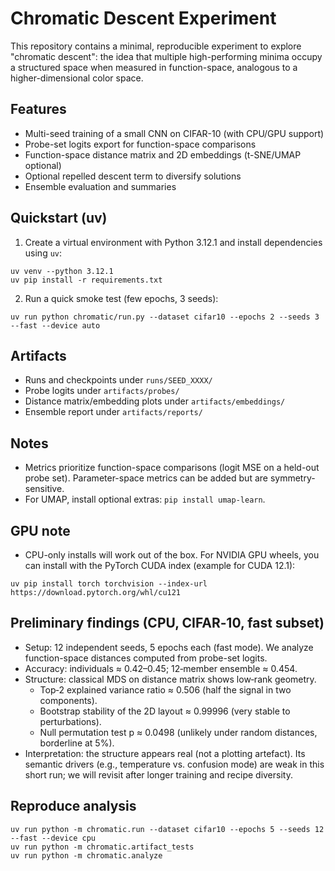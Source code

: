 Chromatic Descent Experiment
============================

This repository contains a minimal, reproducible experiment to explore "chromatic descent": the idea that multiple high-performing minima occupy a structured space when measured in function-space, analogous to a higher-dimensional color space.

Features
--------
- Multi-seed training of a small CNN on CIFAR-10 (with CPU/GPU support)
- Probe-set logits export for function-space comparisons
- Function-space distance matrix and 2D embeddings (t-SNE/UMAP optional)
- Optional repelled descent term to diversify solutions
- Ensemble evaluation and summaries

Quickstart (uv)
---------------
1. Create a virtual environment with Python 3.12.1 and install dependencies using `uv`:

```
uv venv --python 3.12.1
uv pip install -r requirements.txt
```

2. Run a quick smoke test (few epochs, 3 seeds):

```
uv run python chromatic/run.py --dataset cifar10 --epochs 2 --seeds 3 --fast --device auto
```

Artifacts
---------
- Runs and checkpoints under `runs/SEED_XXXX/`
- Probe logits under `artifacts/probes/`
- Distance matrix/embedding plots under `artifacts/embeddings/`
- Ensemble report under `artifacts/reports/`

Notes
-----
- Metrics prioritize function-space comparisons (logit MSE on a held-out probe set). Parameter-space metrics can be added but are symmetry-sensitive.
- For UMAP, install optional extras: `pip install umap-learn`.

GPU note
--------
- CPU-only installs will work out of the box. For NVIDIA GPU wheels, you can install with the PyTorch CUDA index (example for CUDA 12.1):

```
uv pip install torch torchvision --index-url https://download.pytorch.org/whl/cu121
```

Preliminary findings (CPU, CIFAR‑10, fast subset)
-------------------------------------------------
- Setup: 12 independent seeds, 5 epochs each (fast mode). We analyze function-space distances computed from probe-set logits.
- Accuracy: individuals ≈ 0.42–0.45; 12‑member ensemble ≈ 0.454.
- Structure: classical MDS on distance matrix shows low‑rank geometry.
  - Top‑2 explained variance ratio ≈ 0.506 (half the signal in two components).
  - Bootstrap stability of the 2D layout ≈ 0.99996 (very stable to perturbations).
  - Null permutation test p ≈ 0.0498 (unlikely under random distances, borderline at 5%).
- Interpretation: the structure appears real (not a plotting artefact). Its semantic drivers (e.g., temperature vs. confusion mode) are weak in this short run; we will revisit after longer training and recipe diversity.

Reproduce analysis
------------------
```
uv run python -m chromatic.run --dataset cifar10 --epochs 5 --seeds 12 --fast --device cpu
uv run python -m chromatic.artifact_tests
uv run python -m chromatic.analyze
```


